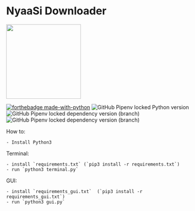 # NyaaSi Downloader

<img src="https://upload.wikimedia.org/wikipedia/commons/a/a0/Nyaa_Logo.png" width="200" height="200" />

[![forthebadge made-with-python](http://ForTheBadge.com/images/badges/made-with-python.svg)](https://www.python.org/)
![GitHub Pipenv locked Python version](https://img.shields.io/github/pipenv/locked/python-version/Catta1997/Torrent-Crawler)
![GitHub Pipenv locked dependency version (branch)](https://img.shields.io/github/pipenv/locked/dependency-version/Catta1997/Torrent-Crawler/requests?color=yellow)
![GitHub Pipenv locked dependency version (branch)](https://img.shields.io/github/pipenv/locked/dependency-version/Catta1997/Torrent-Crawler/beautifulsoup4?color=yellow)

How to:

    - Install Python3

Terminal:

    - install `requirements.txt` (`pip3 install -r requirements.txt`)
    - run `python3 terminal.py`
GUI:

    - install `requirements_gui.txt`  (`pip3 install -r requirements_gui.txt`)
    - run `python3 gui.py`

